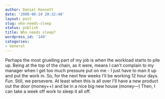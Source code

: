 ```yaml
---
author: Daniel Kennett
date: '2008-06-24 20:32:48'
layout: post
slug: who-needs-sleep
status: publish
title: Who needs sleep?
wordpress_id: '149'
categories:
- General
---
```


Perhaps the most gruelling part of my job is when the workload starts to
pile up. Being at the top of the chain, as it were, means I can't
complain to my manager when I get too much pressure put on me - I just
have to man it up and put the work in. So, for the next few weeks I'll
be working 12 hour days. *Fun.* Still, we persevere. At least when this
is all over I'll have a new product out the door (money++) and be in a
nice big new house (money––) Then, I can take a week off work to sleep
it all off.
